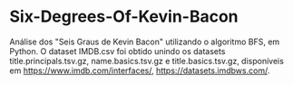 # Six-Degrees-Of-Kevin-Bacon
Análise dos "Seis Graus de Kevin Bacon" utilizando o algoritmo BFS, em Python.
O dataset IMDB.csv foi obtido unindo os datasets title.principals.tsv.gz, name.basics.tsv.gz e title.basics.tsv.gz, disponíveis em https://www.imdb.com/interfaces/, https://datasets.imdbws.com/.
